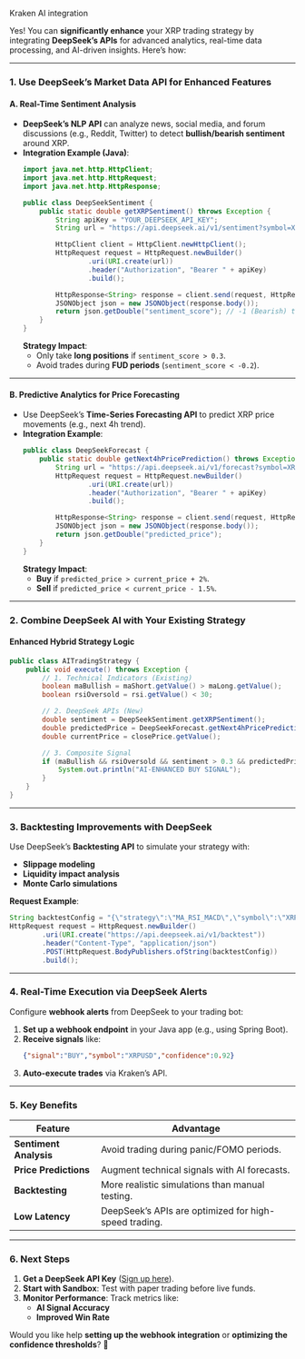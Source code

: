 Kraken AI integration 

Yes! You can **significantly enhance** your XRP trading strategy by integrating **DeepSeek’s APIs** for advanced analytics, real-time data processing, and AI-driven insights. Here’s how:

---

### **1. Use DeepSeek’s Market Data API for Enhanced Features**
#### **A. Real-Time Sentiment Analysis**
- **DeepSeek’s NLP API** can analyze news, social media, and forum discussions (e.g., Reddit, Twitter) to detect **bullish/bearish sentiment** around XRP.
- **Integration Example (Java)**:
  ```java
  import java.net.http.HttpClient;
  import java.net.http.HttpRequest;
  import java.net.http.HttpResponse;

  public class DeepSeekSentiment {
      public static double getXRPSentiment() throws Exception {
          String apiKey = "YOUR_DEEPSEEK_API_KEY";
          String url = "https://api.deepseek.ai/v1/sentiment?symbol=XRP";

          HttpClient client = HttpClient.newHttpClient();
          HttpRequest request = HttpRequest.newBuilder()
                  .uri(URI.create(url))
                  .header("Authorization", "Bearer " + apiKey)
                  .build();

          HttpResponse<String> response = client.send(request, HttpResponse.BodyHandlers.ofString());
          JSONObject json = new JSONObject(response.body());
          return json.getDouble("sentiment_score"); // -1 (Bearish) to +1 (Bullish)
      }
  }
  ```
  **Strategy Impact**:  
  - Only take **long positions** if `sentiment_score > 0.3`.  
  - Avoid trades during **FUD periods** (`sentiment_score < -0.2`).

---

#### **B. Predictive Analytics for Price Forecasting**
- Use DeepSeek’s **Time-Series Forecasting API** to predict XRP price movements (e.g., next 4h trend).  
- **Integration Example**:
  ```java
  public class DeepSeekForecast {
      public static double getNext4hPricePrediction() throws Exception {
          String url = "https://api.deepseek.ai/v1/forecast?symbol=XRPUSD&timeframe=4h";
          HttpRequest request = HttpRequest.newBuilder()
                  .uri(URI.create(url))
                  .header("Authorization", "Bearer " + apiKey)
                  .build();

          HttpResponse<String> response = client.send(request, HttpResponse.BodyHandlers.ofString());
          JSONObject json = new JSONObject(response.body());
          return json.getDouble("predicted_price");
      }
  }
  ```
  **Strategy Impact**:  
  - **Buy** if `predicted_price > current_price + 2%`.  
  - **Sell** if `predicted_price < current_price - 1.5%`.

---

### **2. Combine DeepSeek AI with Your Existing Strategy**
#### **Enhanced Hybrid Strategy Logic**
```java
public class AITradingStrategy {
    public void execute() throws Exception {
        // 1. Technical Indicators (Existing)
        boolean maBullish = maShort.getValue() > maLong.getValue();
        boolean rsiOversold = rsi.getValue() < 30;

        // 2. DeepSeek APIs (New)
        double sentiment = DeepSeekSentiment.getXRPSentiment();
        double predictedPrice = DeepSeekForecast.getNext4hPricePrediction();
        double currentPrice = closePrice.getValue();

        // 3. Composite Signal
        if (maBullish && rsiOversold && sentiment > 0.3 && predictedPrice > currentPrice * 1.02) {
            System.out.println("AI-ENHANCED BUY SIGNAL");
        }
    }
}
```

---

### **3. Backtesting Improvements with DeepSeek**
Use DeepSeek’s **Backtesting API** to simulate your strategy with:  
- **Slippage modeling**  
- **Liquidity impact analysis**  
- **Monte Carlo simulations**  

**Request Example**:
```java
String backtestConfig = "{\"strategy\":\"MA_RSI_MACD\",\"symbol\":\"XRPUSD\",\"timeframe\":\"1h\"}";
HttpRequest request = HttpRequest.newBuilder()
        .uri(URI.create("https://api.deepseek.ai/v1/backtest"))
        .header("Content-Type", "application/json")
        .POST(HttpRequest.BodyPublishers.ofString(backtestConfig))
        .build();
```

---

### **4. Real-Time Execution via DeepSeek Alerts**
Configure **webhook alerts** from DeepSeek to your trading bot:  
1. **Set up a webhook endpoint** in your Java app (e.g., using Spring Boot).  
2. **Receive signals** like:  
   ```json
   {"signal":"BUY","symbol":"XRPUSD","confidence":0.92}
   ```
3. **Auto-execute trades** via Kraken’s API.

---

### **5. Key Benefits**
| Feature                  | Advantage                                                                 |
|--------------------------|---------------------------------------------------------------------------|
| **Sentiment Analysis**   | Avoid trading during panic/FOMO periods.                                  |
| **Price Predictions**    | Augment technical signals with AI forecasts.                              |
| **Backtesting**          | More realistic simulations than manual testing.                           |
| **Low Latency**          | DeepSeek’s APIs are optimized for high-speed trading.                     |

---

### **6. Next Steps**
1. **Get a DeepSeek API Key** ([Sign up here](https://platform.deepseek.com)).  
2. **Start with Sandbox**: Test with paper trading before live funds.  
3. **Monitor Performance**: Track metrics like:  
   - **AI Signal Accuracy**  
   - **Improved Win Rate**  

Would you like help **setting up the webhook integration** or **optimizing the confidence thresholds**? 🚀